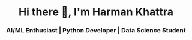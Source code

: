 <h1 align="center">Hi there 👋, I'm Harman Khattra</h1>
<h3 align="center">AI/ML Enthusiast | Python Developer | Data Science Student</h3>
<!--
**harmankhattra16/harmankhattra16** is a ✨ _special_ ✨ repository because its `README.md` (this file) appears on your GitHub profile.
- 🎓 I'm a student passionate about **Artificial Intelligence**, **Machine Learning**, and **Data Science**
- 🐍 I code primarily in **Python**, and I love solving real-world problems with data
- 🌱 Currently learning about **deep learning**, **model deployment**, and **LLMs**
- 📫 Reach me at: **hkhattra7195@gmail.com**


